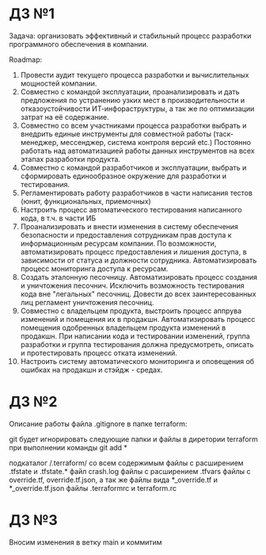 # ДЗ №1

Задача: организовать эффективный и стабильный процесс разработки программного обеспечения в компании.

Roadmap:

1. Провести аудит текущего процесса разработки и вычислительных мощностей компании.
2. Совместно с командой эксплуатации, проанализировать и дать предложения по устранению узких мест в производительности и отказоустойчивости ИТ-инфораструктуры, а так же по оптимизации затрат на её содержание.
3. Совместно со всем участниками процесса разработки выбрать и внедрить единые инструменты для совместной работы (таск-менеджер, мессенджер, система контроля версий etc.) Постоянно работать над автоматизацией работы данных инструментов на всех этапах разработки продукта.
4. Совместно с командой разработчиков и эксплуатации, выбрать и сформировать единообразное окружение для разработки и тестирования.
5. Регламентировать работу разработчиков в части написания тестов (юнит, функциональных, приемочных)
6. Настроить процесс автоматического тестирования написанного кода, в т.ч. в части ИБ
7. Проанализировать и внести изменения в систему обеспечения безопасности и предоставления сотрудникам прав доступа к информационным ресурсам компании. По возможности, автоматизировать процесс предоставления и лишения доступа, в зависимости от статуса и должности сотрудника. Автоматизировать процесс мониторинга доступа к ресурсам.
8. Создать эталонную песочницу. Автоматизировать процесс создания и уничтожения песочнич. Исключить возможность тестирования кода вне "легальных" песочниц. Довести до всех заинтересованных лиц регламент уничтожения песочниц.
9. Совместно с владельцем продукта, выстроить процесс аппрува изменений и помещения их в продакшн. Автоматизировать процесс помещения одобренных владельцем продукта изменений в продакшн. При написании кода и тестировании изменений, группа разработки и группа тестирования должна предусмотреть, описать и протестировать процесс отката изменений.
10. Настроить систему автоматического мониторинга и оповещения об ошибках на продакшн и стэйдж - средах.

# ДЗ №2

Описание работы файла .gitignore в папке terraform:

git будет игнорировать следующие папки и файлы в диретории terraform при выполнении команды git add *

подкаталог /.terraform/ со всем содержимым
файлы с расширением .tfstate и .tfstate.*
файл crash.log
файлы с расширением .tfvars
файлы с override.tf, override.tf.json, а так же файлы вида *_override.tf и *_override.tf.json
файлы .terraformrc и terraform.rc

# ДЗ №3

Вносим изменения в ветку main и коммитим